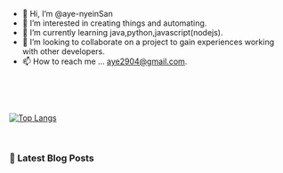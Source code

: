 - 👋 Hi, I’m @aye-nyeinSan
- 👀 I’m interested in creating things and automating.
- 🌱 I’m currently learning java,python,javascript(nodejs).
- 💞️ I’m looking to collaborate on a project to gain experiences working with other developers.
- 📫 How to reach me ... aye2904@gmail.com.
<br>
<br>
<br>


[![Top Langs](https://github-readme-stats.vercel.app/api/top-langs/?username=aye-NyeinSan&layout=compact)](https://github.com/aye-nyeinSan/github-readme-stats)

<br>
<h3><strong> 📙 Latest Blog Posts<strong></h3>
<!-- BLOG-POST-LIST:START -->
<!-- BLOG-POST-LIST:END -->

<!---
aye-nyeinSan/aye-nyeinSan is a ✨ special ✨ repository because its `README.md` (this file) appears on your GitHub profile.
You can click the Preview link to take a look at your changes.
--->

